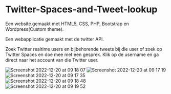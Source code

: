 # Twitter-Spaces-and-Tweet-lookup
Een website gemaakt met HTML5, CSS, PHP, Bootstrap en Wordpress(Custom theme).

Een webapplicatie gemaakt met de twitter API.

Zoek Twitter realtime users en bijbehorende tweets bij die user of zoek op Twitter Spaces en doe mee met een gesprek. Klik op de username en ga direct naar het account van die Twitter user.

![Screenshot 2022-12-20 at 09 18 07](https://user-images.githubusercontent.com/94444127/208618750-e68d5bf2-0257-4354-a28b-a022a4a736a1.png)
![Screenshot 2022-12-20 at 09 17 19](https://user-images.githubusercontent.com/94444127/208618770-692e1b90-d720-47a3-bbf9-0e99769207d4.png)
![Screenshot 2022-12-20 at 09 17 35](https://user-images.githubusercontent.com/94444127/208618836-d2ff36ac-b0e0-45a4-9696-02b49febb2a4.png)
![Screenshot 2022-12-20 at 09 18 48](https://user-images.githubusercontent.com/94444127/208618906-d6680531-a387-48b0-9c5d-afdb926fee3a.png)
![Screenshot 2022-12-20 at 09 19 52](https://user-images.githubusercontent.com/94444127/208618926-b5a4ec4c-3902-497e-9fd2-d62ca0f2ed8b.png)
